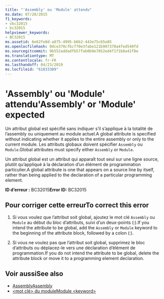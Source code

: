 ```yaml
---
title: "'Assembly' ou 'Module' attendu"
ms.date: 07/20/2015
f1_keywords:
- vbc32015
- bc32015
helpviewer_keywords:
- BC32015
ms.assetid: 6e62fe8d-a875-4995-b6b2-443e75c65e85
ms.openlocfilehash: 0dce370cfbcf70e3fabe121b907370a4fed549fd
ms.sourcegitcommit: 9b552addadfb57fab0b9e7852ed4f1f1b8a42f8e
ms.translationtype: MT
ms.contentlocale: fr-FR
ms.lasthandoff: 04/23/2019
ms.locfileid: "61833389"
---
```

# <a name="assembly-or-module-expected"></a><span data-ttu-id="b660a-102">'Assembly' ou 'Module' attendu</span><span class="sxs-lookup"><span data-stu-id="b660a-102">'Assembly' or 'Module' expected</span></span>
<span data-ttu-id="b660a-103">Un attribut global est spécifié sans indiquer s’il s’applique à la totalité de l’assembly ou uniquement au module actuel.</span><span class="sxs-lookup"><span data-stu-id="b660a-103">A global attribute is specified without indicating whether it applies to the entire assembly or only to the current module.</span></span> <span data-ttu-id="b660a-104">Les attributs globaux doivent spécifier `Assembly` ou `Module`.</span><span class="sxs-lookup"><span data-stu-id="b660a-104">Global attributes must specify either `Assembly` or `Module`.</span></span>  
  
 <span data-ttu-id="b660a-105">Un attribut global est un attribut qui apparaît tout seul sur une ligne source, plutôt qu’appliqué à la déclaration d’un élément de programmation particulier.</span><span class="sxs-lookup"><span data-stu-id="b660a-105">A global attribute is one that appears on a source line by itself, rather than being applied to the declaration of a particular programming element.</span></span>  
  
 <span data-ttu-id="b660a-106">**ID d’erreur :** BC32015</span><span class="sxs-lookup"><span data-stu-id="b660a-106">**Error ID:** BC32015</span></span>  
  
## <a name="to-correct-this-error"></a><span data-ttu-id="b660a-107">Pour corriger cette erreur</span><span class="sxs-lookup"><span data-stu-id="b660a-107">To correct this error</span></span>  
  
1. <span data-ttu-id="b660a-108">Si vous voulez que l’attribut soit global, ajoutez le mot clé `Assembly` ou `Module` au début du bloc d’attributs, suivi d’un deux-points (:).</span><span class="sxs-lookup"><span data-stu-id="b660a-108">If you intend the attribute to be global, add the `Assembly` or `Module` keyword to the beginning of the attribute block, followed by a colon (:).</span></span>  
  
2. <span data-ttu-id="b660a-109">Si vous ne voulez pas que l’attribut soit global, supprimez le bloc d’attributs ou déplacez-le vers une déclaration d’élément de programmation.</span><span class="sxs-lookup"><span data-stu-id="b660a-109">If you do not intend the attribute to be global, delete the attribute block or move it to a programming element declaration.</span></span>  
  
## <a name="see-also"></a><span data-ttu-id="b660a-110">Voir aussi</span><span class="sxs-lookup"><span data-stu-id="b660a-110">See also</span></span>

- [<span data-ttu-id="b660a-111">Assembly</span><span class="sxs-lookup"><span data-stu-id="b660a-111">Assembly</span></span>](../../visual-basic/language-reference/modifiers/assembly.md)
- [<span data-ttu-id="b660a-112">\<mot clé> du module</span><span class="sxs-lookup"><span data-stu-id="b660a-112">Module \<keyword></span></span>](../../visual-basic/language-reference/modifiers/module-keyword.md)

